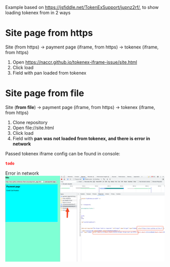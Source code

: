 Example based on https://jsfiddle.net/TokenExSupport/jupnz2rf/, to show loading tokenex from in 2 ways
# Site page from **https**
   Site (from https) -> payment page (iframe, from https) -> tokenex (iframe, from https)
   1. Open https://naccr.github.io/tokenex-iframe-issue/site.html
   2. Click load
   3. Field with pan loaded from tokenex
   
# Site page from **file**
   Site (**from file**) -> payment page (iframe, from https) -> tokenex (iframe, from https)
   1. Clone repository
   2. Open file://site.html
   3. Click load
   4. Field with **pan was not loaded from tokenex, and there is error in network**
   
Passed tokenex iframe config can be found in console:
```json
todo
```

Error in network
![alt text](screenshots/img.png)